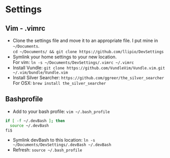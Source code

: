 # Settings

## Vim - .vimrc
* Clone the settings file and move it to an appropriate file. I put mine in `~/Documents`.  
    `cd ~/Documents/ && git clone https://github.com/llipio/DevSettings`
* Symlink your home settings to your new location.  
    For vim: `ln -s ~/Documents/DevSettings/.vimrc ~/.vimrc`
* Install Vundle: `git clone https://github.com/VundleVim/Vundle.vim.git ~/.vim/bundle/Vundle.vim`  
* Install Silver Searcher: `https://github.com/ggreer/the_silver_searcher`  
    For OSX: `brew install the_silver_searcher`

## Bashprofile
* Add to your bash profile: `vim ~/.bash_profile`  
```bash
if [ -f ~/.devBash ]; then
  source ~/.devBash
fi$
```
* Symlink devBash to this location: `ln -s ~/Documents/DevSettings/.devBash ~/.devBash`  
* Refresh: `source ~/.bash_profile`  
